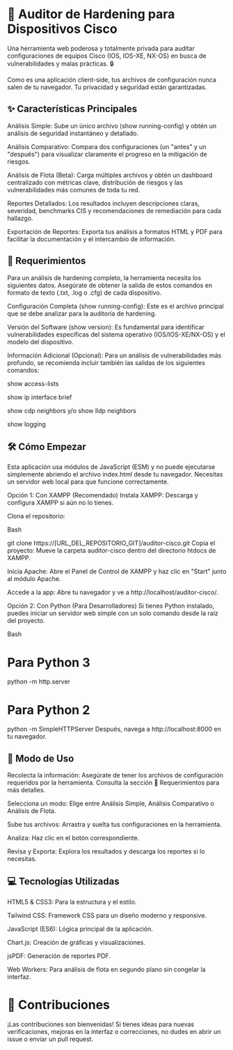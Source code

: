 # 🚀 Auditor de Hardening para Dispositivos Cisco
Una herramienta web poderosa y totalmente privada para auditar configuraciones de equipos Cisco (IOS, IOS-XE, NX-OS) en busca de vulnerabilidades y malas prácticas. 🔒

Como es una aplicación client-side, tus archivos de configuración nunca salen de tu navegador. Tu privacidad y seguridad están garantizadas.

## ✨ Características Principales
Análisis Simple: Sube un único archivo (show running-config) y obtén un análisis de seguridad instantáneo y detallado.

Análisis Comparativo: Compara dos configuraciones (un "antes" y un "después") para visualizar claramente el progreso en la mitigación de riesgos.

Análisis de Flota (Beta): Carga múltiples archivos y obtén un dashboard centralizado con métricas clave, distribución de riesgos y las vulnerabilidades más comunes de toda tu red.

Reportes Detallados: Los resultados incluyen descripciones claras, severidad, benchmarks CIS y recomendaciones de remediación para cada hallazgo.

Exportación de Reportes: Exporta tus análisis a formatos HTML y PDF para facilitar la documentación y el intercambio de información.

## 📝 Requerimientos
Para un análisis de hardening completo, la herramienta necesita los siguientes datos. Asegúrate de obtener la salida de estos comandos en formato de texto (.txt, .log o .cfg) de cada dispositivo.

Configuración Completa (show running-config): Este es el archivo principal que se debe analizar para la auditoría de hardening.

Versión del Software (show version): Es fundamental para identificar vulnerabilidades específicas del sistema operativo (IOS/IOS-XE/NX-OS) y el modelo del dispositivo.

Información Adicional (Opcional): Para un análisis de vulnerabilidades más profundo, se recomienda incluir también las salidas de los siguientes comandos:

show access-lists

show ip interface brief

show cdp neighbors y/o show lldp neighbors

show logging

## 🛠️ Cómo Empezar
Esta aplicación usa módulos de JavaScript (ESM) y no puede ejecutarse simplemente abriendo el archivo index.html desde tu navegador. Necesitas un servidor web local para que funcione correctamente.

Opción 1: Con XAMPP (Recomendado)
Instala XAMPP: Descarga y configura XAMPP si aún no lo tienes.

Clona el repositorio:

Bash

git clone https://[URL_DEL_REPOSITORIO_GIT]/auditor-cisco.git
Copia el proyecto: Mueve la carpeta auditor-cisco dentro del directorio htdocs de XAMPP.

Inicia Apache: Abre el Panel de Control de XAMPP y haz clic en "Start" junto al módulo Apache.

Accede a la app: Abre tu navegador y ve a http://localhost/auditor-cisco/.

Opción 2: Con Python (Para Desarrolladores)
Si tienes Python instalado, puedes iniciar un servidor web simple con un solo comando desde la raíz del proyecto.

Bash

# Para Python 3
python -m http.server

# Para Python 2
python -m SimpleHTTPServer
Después, navega a http://localhost:8000 en tu navegador.

## 🚀 Modo de Uso
Recolecta la información: Asegúrate de tener los archivos de configuración requeridos por la herramienta. Consulta la sección 📝 Requerimientos para más detalles.

Selecciona un modo: Elige entre Análisis Simple, Análisis Comparativo o Análisis de Flota.

Sube tus archivos: Arrastra y suelta tus configuraciones en la herramienta.

Analiza: Haz clic en el botón correspondiente.

Revisa y Exporta: Explora los resultados y descarga los reportes si lo necesitas.

## 💻 Tecnologías Utilizadas
HTML5 & CSS3: Para la estructura y el estilo.

Tailwind CSS: Framework CSS para un diseño moderno y responsive.

JavaScript (ES6): Lógica principal de la aplicación.

Chart.js: Creación de gráficas y visualizaciones.

jsPDF: Generación de reportes PDF.

Web Workers: Para análisis de flota en segundo plano sin congelar la interfaz.

# 🤝 Contribuciones
¡Las contribuciones son bienvenidas! Si tienes ideas para nuevas verificaciones, mejoras en la interfaz o correcciones, no dudes en abrir un issue o enviar un pull request.
